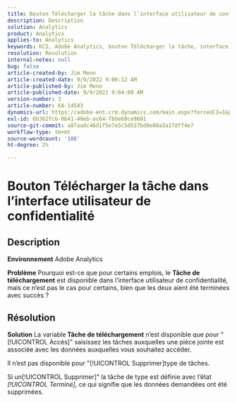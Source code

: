```yaml
---
title: Bouton Télécharger la tâche dans l’interface utilisateur de confidentialité
description: Description
solution: Analytics
product: Analytics
applies-to: Analytics
keywords: KCS, Adobe Analytics, bouton Télécharger la tâche, interface utilisateur de confidentialité
resolution: Resolution
internal-notes: null
bug: false
article-created-by: Jim Menn
article-created-date: 9/9/2022 9:00:12 AM
article-published-by: Jim Menn
article-published-date: 9/9/2022 9:04:00 AM
version-number: 3
article-number: KA-14543
dynamics-url: https://adobe-ent.crm.dynamics.com/main.aspx?forceUCI=1&pagetype=entityrecord&etn=knowledgearticle&id=df343ccf-1d30-ed11-9db1-0022480866ad
exl-id: 6b362fcb-0b41-40eb-ac64-fbbe60ce9681
source-git-commit: a87aadc46d1f5e7e5c5d537bd0e88a3a17dff4e7
workflow-type: tm+mt
source-wordcount: '106'
ht-degree: 2%

---
```


# Bouton Télécharger la tâche dans l’interface utilisateur de confidentialité

## Description


<b>Environnement</b>
Adobe Analytics

<b>Problème</b>
Pourquoi est-ce que pour certains emplois, le <b>Tâche de téléchargement</b> est disponible dans l’interface utilisateur de confidentialité, mais ce n’est pas le cas pour certains, bien que les deux aient été terminées avec succès ?


## Résolution


<b>Solution</b>
La variable<b> Tâche de téléchargement</b> n’est disponible que pour &quot;[!UICONTROL Accès]&quot; saisissez les tâches auxquelles une pièce jointe est associée avec les données auxquelles vous souhaitez accéder.

Il n’est pas disponible pour &quot;[!UICONTROL Supprimer]type de tâches.

Si un[!UICONTROL Supprimer]&quot; la tâche de type est définie avec l’état *[!UICONTROL Terminé]*, ce qui signifie que les données demandées ont été supprimées.

